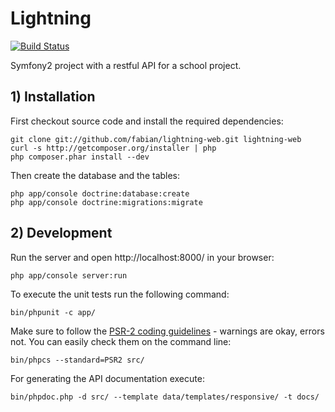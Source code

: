 # Lightning

[![Build Status](https://secure.travis-ci.org/fabian/lightning-web.png?branch=master)](http://travis-ci.org/fabian/lightning-web)

Symfony2 project with a restful API for a school project.

## 1) Installation

First checkout source code and install the required dependencies:

```
git clone git://github.com/fabian/lightning-web.git lightning-web
curl -s http://getcomposer.org/installer | php
php composer.phar install --dev
```

Then create the database and the tables:

```
php app/console doctrine:database:create
php app/console doctrine:migrations:migrate
```

## 2) Development

Run the server and open http://localhost:8000/ in your browser:

```
php app/console server:run
```

To execute the unit tests run the following command:

```
bin/phpunit -c app/
```

Make sure to follow the [PSR-2 coding guidelines](https://github.com/php-fig/fig-standards/blob/master/accepted/PSR-2-coding-style-guide.md) - warnings are okay, errors not. You can easily check them on the command line:

```
bin/phpcs --standard=PSR2 src/
```

For generating the API documentation execute:

```
bin/phpdoc.php -d src/ --template data/templates/responsive/ -t docs/
```
